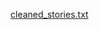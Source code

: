 [cleaned_stories.txt](https://huggingface.co/spaces/NorHsangPha/Shan-NGram-Text-Generate-Demo/resolve/main/cleaned_stories.txt)
